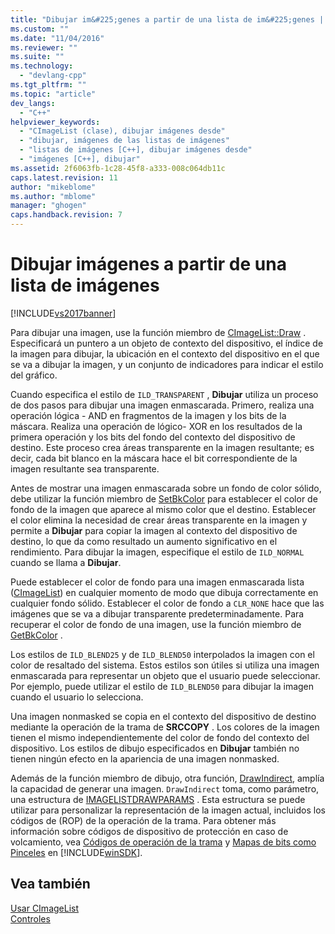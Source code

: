 ```yaml
---
title: "Dibujar im&#225;genes a partir de una lista de im&#225;genes | Microsoft Docs"
ms.custom: ""
ms.date: "11/04/2016"
ms.reviewer: ""
ms.suite: ""
ms.technology: 
  - "devlang-cpp"
ms.tgt_pltfrm: ""
ms.topic: "article"
dev_langs: 
  - "C++"
helpviewer_keywords: 
  - "CImageList (clase), dibujar imágenes desde"
  - "dibujar, imágenes de las listas de imágenes"
  - "listas de imágenes [C++], dibujar imágenes desde"
  - "imágenes [C++], dibujar"
ms.assetid: 2f6063fb-1c28-45f8-a333-008c064db11c
caps.latest.revision: 11
author: "mikeblome"
ms.author: "mblome"
manager: "ghogen"
caps.handback.revision: 7
---
```

# Dibujar im&#225;genes a partir de una lista de im&#225;genes
[!INCLUDE[vs2017banner](../assembler/inline/includes/vs2017banner.md)]

Para dibujar una imagen, use la función miembro de [CImageList::Draw](../Topic/CImageList::Draw.md) .  Especificará un puntero a un objeto de contexto del dispositivo, el índice de la imagen para dibujar, la ubicación en el contexto del dispositivo en el que se va a dibujar la imagen, y un conjunto de indicadores para indicar el estilo del gráfico.  
  
 Cuando especifica el estilo de `ILD_TRANSPARENT` , **Dibujar** utiliza un proceso de dos pasos para dibujar una imagen enmascarada.  Primero, realiza una operación lógica \- AND en fragmentos de la imagen y los bits de la máscara.  Realiza una operación de lógico\- XOR en los resultados de la primera operación y los bits del fondo del contexto del dispositivo de destino.  Este proceso crea áreas transparente en la imagen resultante; es decir, cada bit blanco en la máscara hace el bit correspondiente de la imagen resultante sea transparente.  
  
 Antes de mostrar una imagen enmascarada sobre un fondo de color sólido, debe utilizar la función miembro de [SetBkColor](../Topic/CImageList::SetBkColor.md) para establecer el color de fondo de la imagen que aparece al mismo color que el destino.  Establecer el color elimina la necesidad de crear áreas transparente en la imagen y permite a **Dibujar** para copiar la imagen al contexto del dispositivo de destino, lo que da como resultado un aumento significativo en el rendimiento.  Para dibujar la imagen, especifique el estilo de `ILD_NORMAL` cuando se llama a **Dibujar**.  
  
 Puede establecer el color de fondo para una imagen enmascarada lista \([CImageList](../mfc/reference/cimagelist-class.md)\) en cualquier momento de modo que dibuja correctamente en cualquier fondo sólido.  Establecer el color de fondo a `CLR_NONE` hace que las imágenes que se va a dibujar transparente predeterminadamente.  Para recuperar el color de fondo de una imagen, use la función miembro de [GetBkColor](../Topic/CImageList::GetBkColor.md) .  
  
 Los estilos de `ILD_BLEND25` y de `ILD_BLEND50` interpolados la imagen con el color de resaltado del sistema.  Estos estilos son útiles si utiliza una imagen enmascarada para representar un objeto que el usuario puede seleccionar.  Por ejemplo, puede utilizar el estilo de `ILD_BLEND50` para dibujar la imagen cuando el usuario lo selecciona.  
  
 Una imagen nonmasked se copia en el contexto del dispositivo de destino mediante la operación de la trama de **SRCCOPY** .  Los colores de la imagen tienen el mismo independientemente del color de fondo del contexto del dispositivo.  Los estilos de dibujo especificados en **Dibujar** también no tienen ningún efecto en la apariencia de una imagen nonmasked.  
  
 Además de la función miembro de dibujo, otra función, [DrawIndirect](../Topic/CImageList::DrawIndirect.md), amplía la capacidad de generar una imagen.  `DrawIndirect` toma, como parámetro, una estructura de [IMAGELISTDRAWPARAMS](http://msdn.microsoft.com/library/windows/desktop/bb761395) .  Esta estructura se puede utilizar para personalizar la representación de la imagen actual, incluidos los códigos de \(ROP\) de la operación de la trama.  Para obtener más información sobre códigos de dispositivo de protección en caso de volcamiento, vea [Códigos de operación de la trama](http://msdn.microsoft.com/library/windows/desktop/dd162892) y [Mapas de bits como Pinceles](http://msdn.microsoft.com/library/windows/desktop/dd183378) en [!INCLUDE[winSDK](../atl/includes/winsdk_md.md)].  
  
## Vea también  
 [Usar CImageList](../mfc/using-cimagelist.md)   
 [Controles](../mfc/controls-mfc.md)